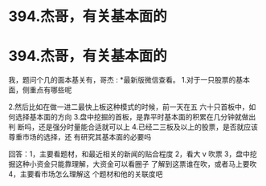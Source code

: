 # 394.杰哥，有关基本面的

# 394.杰哥，有关基本面的

我，题问个几的面本基关有，哥杰 : *最新版微信查看。 1.对于一只股票的基本面，侧重点有哪些呢

2.然后比如在做一进二最快上板这种模式的时候，前一天在五 六十只首板中，如何选择基本面的方向 3.盘中挖掘的首板，是靠平时基本面的积累在几分钟就做出判 断吗，还是强分时量能合适就可以上 4.已经二三板及以上的股票，是否就应该尊重市场的选择，还 有研究其基本面的必要吗

回答：1，主要看题材，和最近相关的新闻的贴合程度 2，看大 v 吹票 3，盘中挖掘这种小资金只能靠理解，大资金可以看圈子 了解到这票谁在吹，或者马上要吹 4，主要看市场怎么理解这 个题材和他的关联度吧